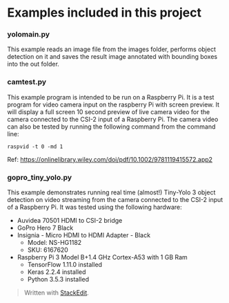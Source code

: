 
# Examples included in this project
### yolomain.py
This example reads an image file from the images folder, performs object detection on it and saves the result image annotated with bounding boxes into the out folder.
### camtest.py
This example program is intended to be run on a Raspberry Pi. It is a test program for video camera input on the raspberry Pi with screen preview. It will display a full screen 10 second preview of live camera video for the camera connected to the CSI-2 input of a Raspberry Pi.
The camera video can also be tested by running the following command from the command line:

    raspvid -t 0 -md 1

Ref: https://onlinelibrary.wiley.com/doi/pdf/10.1002/9781119415572.app2

### gopro_tiny_yolo.py
This example demonstrates running real time (almost!) Tiny-Yolo 3 object detection on video streaming from the camera connected to the CSI-2 input of a Raspberry Pi. It was tested using the following hardware:
 - Auvidea 70501 HDMI to CSI-2 bridge
 - GoPro Hero 7 Black
 - Insignia - Micro HDMI to HDMI Adapter - Black
	 - Model: NS-HG1182
	 - SKU: 6167620
 - Raspberry Pi 3 Model B+1.4 GHz Cortex-A53 with 1 GB Ram
	 - TensorFlow 1.11.0 installed
	 - Keras 2.2.4 installed
	 - Python 3.5.3 installed

> Written with [StackEdit](https://stackedit.io/).
